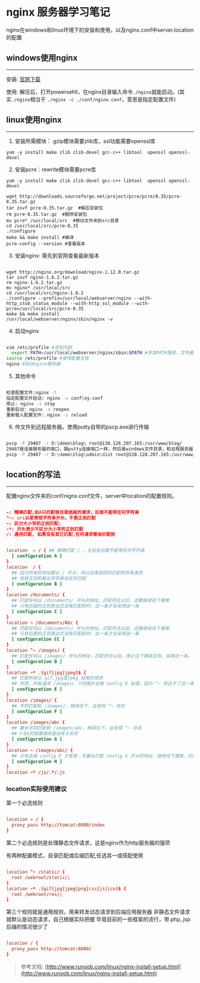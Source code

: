# nginx 服务器学习笔记

nginx在windows和linux环境下的安装和使用，以及nginx.conf中server.location的配置

<!--more-->

## windows使用nginx

---

安装: [官网下载](http://nginx.org/en/download.html ) 

使用: 解压后，打开powersehll，在nginx目录输入命令`./nginx`就能启动。(其实`./nginx`相当于 `./nginx -c ./conf/nginx.conf`，意思是指定配置文件)

## linux使用nginx

---

1. 安装所需模块： gzip模块需要zlib库，ssl功能需要openssl库

```yum -y install make zlib zlib-devel gcc-c++ libtool  openssl openssl-devel```

2. 安装pcre：rewrite模块需要pcre库

`yum -y install make zlib zlib-devel gcc-c++ libtool  openssl openssl-devel`

```shell
wget http://downloads.sourceforge.net/project/pcre/pcre/8.35/pcre-8.35.tar.gz
tar zxvf pcre-8.35.tar.gz  #解压安装包
rm pcre-8.35.tar.gz  #删除安装包
mv pcre* /usr/local/src  #移动文件夹到src目录
cd /usr/local/src/pcre-8.35
./configure 
make && make install #编译
pcre-config --version #查看版本
```

3. 安装nginx: 需先到官网查看最新版本

```linux

wget http://nginx.org/download/nginx-1.12.0.tar.gz
tar zxvf nginx-1.6.2.tar.gz
rm nginx-1.6.2.tar.gz
mv nginx* /usr/local/src
cd /usr/local/src/nginx-1.6.2
./configure --prefix=/usr/local/webserver/nginx --with-http_stub_status_module --with-http_ssl_module --with-pcre=/usr/local/src/pcre-8.35
make && make install
/usr/local/webserver/nginx/sbin/nginx -v

```

4. 启动nginx

```bash

vim /etc/profile #添加内容
  export PATH=/usr/local/webserver/nginx/sbin:$PATH #添加PATH路径，文件最后一行添加
source /etc/profile #使得配置生效
nginx #启动nginx服务器

```

5. 其他命令

```bash

检查配置文件:nginx -t
指定配置文件启动: nginx -c conf\my.conf
停止: nginx -s stop
重新启动: nginx -s reopen
重新载入配置文件: nginx -s reload

```

6. 传文件到远程服务器。使用putty自带的pscp.exe进行传输

```bash

pscp -P 29487 -r D:\demo\blog\ root@138.128.207.165:/usr/www/blog/
29487是连接服务器的端口，跟putty连接端口一样，然后是windows文件目录，和远程服务器目录(用root访问)
pscp -P 29487 -r D:\demo\blog\admin\dist root@138.128.207.165:/usr/www/blog/admin/

```

## location的写法

---

配置nginx文件夹的conf/nignx.conf文件，server中location的配置规则。

```nginx.conf

=: 精确匹配,如A只匹配根目录结尾的请求，后面不能带任何字符串
^~: uri以某常规字符串开头，不是正则匹配
~: 区分大小写的正则匹配;
~*: 开头表示不区分大小写的正则匹配
/: 通用匹配, 如果没有其它匹配,任何请求都会匹配到

```

```nginx.conf

location  = / { ## 精确匹配 / ，主机名后面不能带任何字符串
  [ configuration A ] 
}
location  / {
  ## 因为所有的地址都以 / 开头，所以这条规则将匹配到所有请求
  ## 但是正则和最长字符串会优先匹配
  [ configuration B ] 
}
location /documents/ {
  ## 匹配任何以 /documents/ 开头的地址，匹配符合以后，还要继续往下搜索
  ## 只有后面的正则表达式没有匹配到时，这一条才会采用这一条
  [ configuration C ] 
}
location ~ /documents/Abc {
  ## 匹配任何以 /documents/ 开头的地址，匹配符合以后，还要继续往下搜索
  ## 只有后面的正则表达式没有匹配到时，这一条才会采用这一条
  [ configuration CC ] 
}
location ^~ /images/ {
  ## 匹配任何以 /images/ 开头的地址，匹配符合以后，停止往下搜索正则，采用这一条。
  [ configuration D ] 
}
location ~* .(gif|jpg|jpeg)$ {
  ## 匹配所有以 gif,jpg或jpeg 结尾的请求
  ## 然而，所有请求 /images/ 下的图片会被 config D 处理，因为 ^~ 到达不了这一条正则
  [ configuration E ] 
}
location /images/ {
  ## 字符匹配到 /images/，继续往下，会发现 ^~ 存在
  [ configuration F ] 
}
location /images/abc {  
  ## 最长字符匹配到 /images/abc，继续往下，会发现 ^~ 存在
  ## F与G的放置顺序是没有关系的
  [ configuration G ] 
}
location ~ /images/abc/ {
  ## 只有去掉 config D 才有效：先最长匹配 config G 开头的地址，继续往下搜索，匹配到这一条正则，采用
  [ configuration H ] 
}
location ~* /js/.*/.js

```

### location实际使用建议

第一个必选规则

```nginx.conf

location = / {
  proxy_pass http://tomcat:8080/index
}

```

第二个必选规则是处理静态文件请求，这是nginx作为http服务器的强项

有两种配置模式，目录匹配或后缀匹配,任选其一或搭配使用

```nginx.conf

location ^~ /static/ {
  root /webroot/static/;
}
location ~* .(gif|jpg|jpeg|png|css|js|ico)$ {
  root /webroot/res/;
}

```

第三个规则就是通用规则，用来转发动态请求到后端应用服务器
非静态文件请求就默认是动态请求，自己根据实际把握
毕竟目前的一些框架的流行，带.php,.jsp后缀的情况很少了

```nginx.conf

location / {
  proxy_pass http://tomcat:8080/
}

```

>参考文档: [http://www.runoob.com/linux/nginx-install-setup.html](http://www.runoob.com/linux/nginx-install-setup.html)
